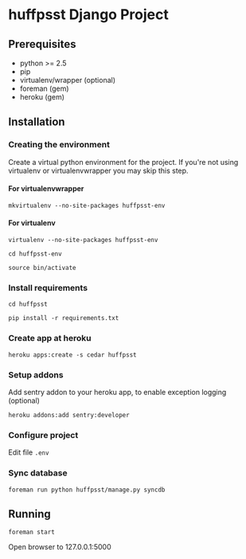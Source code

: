 # huffpsst Django Project #

## Prerequisites ##

- python >= 2.5
- pip
- virtualenv/wrapper (optional)
- foreman (gem)
- heroku (gem)

## Installation ##

### Creating the environment ###

Create a virtual python environment for the project.
If you're not using virtualenv or virtualenvwrapper you may skip this step.

#### For virtualenvwrapper ####

```mkvirtualenv --no-site-packages huffpsst-env```

#### For virtualenv ####

```virtualenv --no-site-packages huffpsst-env```

```cd huffpsst-env```

```source bin/activate```

### Install requirements ###

```cd huffpsst```

```pip install -r requirements.txt```

### Create app at heroku ###

```heroku apps:create -s cedar huffpsst```

### Setup addons ###

Add sentry addon to your heroku app, to enable exception logging (optional)

```heroku addons:add sentry:developer```

### Configure project ###

Edit file ```.env```

### Sync database ###

```foreman run python huffpsst/manage.py syncdb```

## Running ##

```foreman start```

Open browser to 127.0.0.1:5000
